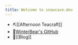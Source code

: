 ```yaml
---
title: Welcome to snowcave.dev
---
```

- ⛏️[[Afternoon Teacraft]]
- 🐻[WinterBear's GitHub](https://github.com/WinterBear)
- 📝[[Blog]]
